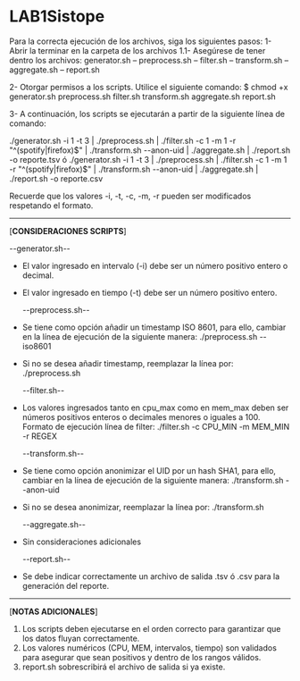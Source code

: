 # LAB1Sistope

Para la correcta ejecución de los archivos, siga los siguientes pasos:
1- Abrir la terminar en la carpeta de los archivos
  1.1- Asegúrese de tener dentro los archivos: generator.sh – preprocess.sh – filter.sh – transform.sh – aggregate.sh – report.sh

2- Otorgar permisos a los scripts. Utilice el siguiente comando:
  $ chmod +x generator.sh preprocess.sh filter.sh transform.sh aggregate.sh report.sh

3- A continuación, los scripts se ejecutarán a partir de la siguiente línea de comando:

./generator.sh -i 1 -t 3 | ./preprocess.sh | ./filter.sh -c 1 -m 1 -r "^(spotify|firefox)$" | ./transform.sh --anon-uid | ./aggregate.sh | ./report.sh -o reporte.tsv
ó
./generator.sh -i 1 -t 3 | ./preprocess.sh | ./filter.sh -c 1 -m 1 -r "^(spotify|firefox)$" | ./transform.sh --anon-uid | ./aggregate.sh | ./report.sh -o reporte.csv

Recuerde que los valores
-i, -t, -c, -m, -r pueden ser modificados respetando el formato.

----------------------------------------
[**CONSIDERACIONES SCRIPTS**]

  --generator.sh--
- El valor ingresado en intervalo (-i) debe ser un número positivo entero o decimal.
- El valor ingresado en tiempo (-t) debe ser un número positivo entero.

  --preprocess.sh--
- Se tiene como opción añadir un timestamp ISO 8601, para ello, cambiar en la línea de ejecución de la siguiente manera:
  ./preprocess.sh --iso8601
- Si no se desea añadir timestamp, reemplazar la línea por:
  ./preprocess.sh
  
  --filter.sh--
- Los valores ingresados tanto en cpu_max como en mem_max deben ser números positivos enteros o decimales menores o iguales a 100.
  Formato de ejecución línea de filter:
  ./filter.sh -c CPU_MIN -m MEM_MIN -r REGEX

  --transform.sh--
- Se tiene como opción anonimizar el UID por un hash SHA1, para ello, cambiar en la línea de ejecución de la siguiente manera:
  ./transform.sh --anon-uid
- Si no se desea anonimizar, reemplazar la línea por:
  ./transform.sh

  --aggregate.sh--
- Sin consideraciones adicionales

  --report.sh--
- Se debe indicar correctamente un archivo de salida .tsv ó .csv para la generación del reporte.

----------------------------------------
[**NOTAS ADICIONALES**]

1. Los scripts deben ejecutarse en el orden correcto para garantizar que los datos fluyan correctamente.
2. Los valores numéricos (CPU, MEM, intervalos, tiempo) son validados para asegurar que sean positivos y dentro de los rangos válidos.
3. report.sh sobrescribirá el archivo de salida si ya existe.







